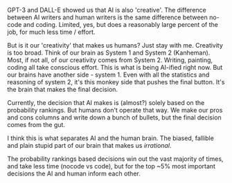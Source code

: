 GPT-3 and DALL-E showed us that AI is also 'creative'. The difference between AI writers and human writers is the same difference between no-code and coding. Limited, yes, but does a reasonably large percent of the job, for much less time / effort.

But is it our 'creativity' that makes us humans? Just stay with me. Creativity is too broad. Think of our brain as System 1 and System 2 (Kanheman). Most, if not all, of our creativity comes from System 2. Writing, painting, coding all take conscious effort. This is what is being AI-ified right now. But our brains have another side - system 1. Even with all the statistics and reasoning of system 2, it's this monkey side that pushes the final button. It's the brain that makes the final decision.

Currently, the decision that AI makes is (almost?) solely based on the probability rankings. But humans don't operate that way. We make our pros and cons columns and write down a bunch of bullets, but the final decision comes from the gut.

I think this is what separates AI and the human brain. The biased, fallible and plain stupid part of our brain that makes us _irrational_.

The probability rankings based decisions win out the vast majority of times, and take less time (nocode vs code), but for the top ~5% most important decisions the AI and human inform each other.